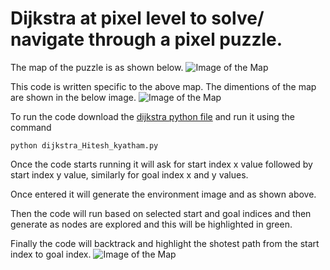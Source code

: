 # Dijkstra at pixel level to solve/ navigate through a pixel puzzle.
The map of the puzzle is as shown below.
![Image of the Map](https://github.com/HKyatham/Pixel_Puzzle_Using_Dijstra/blob/main/Generated%20Images/Map_of_Environment.png)

This code is written specific to the above map. The dimentions of the map are shown in the below image.
![Image of the Map](https://github.com/HKyatham/Pixel_Puzzle_Using_Dijstra/blob/main/Generated%20Images/Map_of_Environment_with_Dimensions.png)

To run the code download the [dijkstra python file](https://github.com/HKyatham/Pixel_Puzzle_Using_Dijstra/blob/main/dijkstra_Hitesh_kyatham.py) and run it using the command

```python dijkstra_Hitesh_kyatham.py```

Once the code starts running it will ask for start index x value followed by start index y value, similarly for goal index x and y values. 

Once entered it will generate the environment image and as shown above.

Then the code will run based on selected start and goal indices and then generate as nodes are explored and this will be highlighted in green.

Finally the code will backtrack and highlight the shotest path from the start index to goal index.
![Image of the Map](https://github.com/HKyatham/Pixel_Puzzle_Using_Dijstra/blob/main/Generated%20Images/Shortest_Path_in_Map.png)
